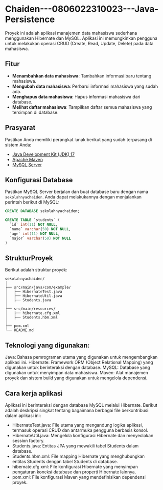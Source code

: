 # Chaiden---0806022310023---Java-Persistence

Proyek ini adalah aplikasi manajemen data mahasiswa sederhana menggunakan Hibernate dan MySQL. Aplikasi ini memungkinkan pengguna untuk melakukan operasi CRUD (Create, Read, Update, Delete) pada data mahasiswa.

## Fitur

- **Menambahkan data mahasiswa**: Tambahkan informasi baru tentang mahasiswa.
- **Mengubah data mahasiswa**: Perbarui informasi mahasiswa yang sudah ada.
- **Menghapus data mahasiswa**: Hapus informasi mahasiswa dari database.
- **Melihat daftar mahasiswa**: Tampilkan daftar semua mahasiswa yang tersimpan di database.

## Prasyarat

Pastikan Anda memiliki perangkat lunak berikut yang sudah terpasang di sistem Anda:

- [Java Development Kit (JDK) 17](https://www.oracle.com/java/technologies/javase-jdk17-downloads.html)
- [Apache Maven](https://maven.apache.org/)
- [MySQL Server](https://www.mysql.com/)

## Konfigurasi Database

Pastikan MySQL Server berjalan dan buat database baru dengan nama `sekolahnyachaiden`. Anda dapat melakukannya dengan menjalankan perintah berikut di MySQL:

```sql
CREATE DATABASE sekolahnyachaiden;

CREATE TABLE `students` (
  `id` int(11) NOT NULL,
  `name` varchar(50) NOT NULL,
  `age` int(11) NOT NULL,
  `major` varchar(50) NOT NULL
)
```

## StrukturProyek

Berikut adalah struktur proyek:
```
sekolahnyachaiden/
│
├── src/main/java/com/example/
│   ├── HibernateTest.java
│   ├── HibernateUtil.java
│   ├── Students.java
│
├── src/main/resources/
│   ├── hibernate.cfg.xml
│   ├── Students.hbm.xml
│
├── pom.xml
└── README.md
```

## Teknologi yang digunakan:
Java: Bahasa pemrograman utama yang digunakan untuk mengembangkan aplikasi ini.
Hibernate: Framework ORM (Object Relational Mapping) yang digunakan untuk berinteraksi dengan database.
MySQL: Database yang digunakan untuk menyimpan data mahasiswa.
Maven: Alat manajemen proyek dan sistem build yang digunakan untuk mengelola dependensi.


## Cara kerja aplikasi

Aplikasi ini berinteraksi dengan database MySQL melalui Hibernate. Berikut adalah deskripsi singkat tentang bagaimana berbagai file berkontribusi dalam aplikasi ini:

- HibernateTest.java: File utama yang mengandung logika aplikasi, termasuk operasi CRUD dan antarmuka pengguna berbasis konsol.
- HibernateUtil.java: Mengelola konfigurasi Hibernate dan menyediakan session factory.
- Students.java: Entitas JPA yang mewakili tabel Students dalam database.
- Students.hbm.xml: File mapping Hibernate yang menghubungkan entitas Students dengan tabel Students di database.
- hibernate.cfg.xml: File konfigurasi Hibernate yang menyimpan pengaturan koneksi database dan properti Hibernate lainnya.
- pom.xml: File konfigurasi Maven yang mendefinisikan dependensi proyek.

  
